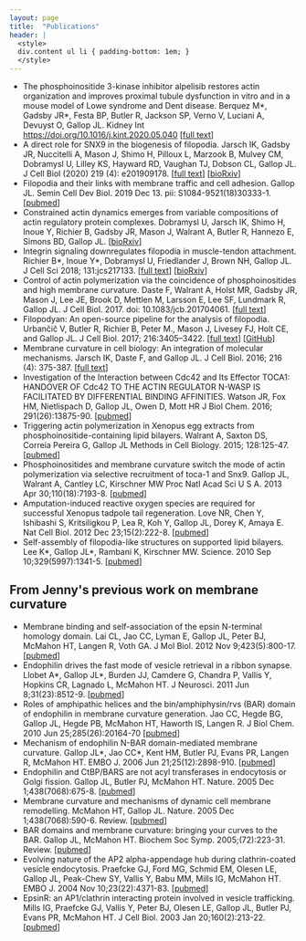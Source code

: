 ```yaml
---
layout: page
title:  "Publications"
header: |
  <style>
  div.content ul li { padding-bottom: 1em; }
  </style>
---
```


* The phosphoinositide 3-kinase inhibitor alpelisib restores actin organization and improves proximal tubule dysfunction in vitro and in a mouse model of Lowe syndrome and Dent disease.  Berquez M*, Gadsby JR*, Festa BP, Butler R, Jackson SP, Verno V, Luciani A, Devuyst O, Gallop JL. Kidney Int https://doi.org/10.1016/j.kint.2020.05.040 [[full text](https://www.kidney-international.org/article/S0085-2538(20)30687-6/fulltext)]
* A direct role for SNX9 in the biogenesis of filopodia.  Jarsch IK, Gadsby JR, Nuccitelli A, Mason J, Shimo H, Pilloux L, Marzook B, Mulvey CM, Dobramysl U, Lilley KS, Hayward RD, Vaughan TJ, Dobson CL, Gallop JL. J Cell Biol (2020) 219 (4): e201909178. [[full text](https://doi.org/10.1083/jcb.201909178)] [[bioRxiv](https://doi.org/10.1101/710285)]
* Filopodia and their links with membrane traffic and cell adhesion. Gallop JL. Semin Cell Dev Biol. 2019 Dec 13. pii: S1084-9521(18)30333-1. [[pubmed](https://www.ncbi.nlm.nih.gov/pubmed/31843255)]
* Constrained actin dynamics emerges from variable compositions of actin regulatory protein complexes. Dobramysl U, Jarsch IK, Shimo H, Inoue Y, Richier B, Gadsby JR, Mason J, Walrant A, Butler R, Hannezo E, Simons BD, Gallop JL. [[bioRxiv](https://doi.org/10.1101/525725)]
* Integrin signaling downregulates filopodia in muscle-tendon attachment. Richier B*, Inoue Y*, Dobramysl U, Friedlander J, Brown NH, Gallop JL. J Cell Sci 2018; 131:jcs217133. [[full text](http://jcs.biologists.org/content/131/16/jcs217133)] [[bioRxiv](https://www.biorxiv.org/content/early/2018/02/23/270546)] 
* Control of actin polymerization via the coincidence of phosphoinositides and high membrane curvature. Daste F, Walrant A, Holst MR, Gadsby JR, Mason J, Lee JE, Brook D, Mettlen M, Larsson E, Lee SF, Lundmark R, Gallop JL. J Cell Biol. 2017. doi: 10.1083/jcb.201704061. [[full text](http://jcb.rupress.org/content/early/2017/09/18/jcb.201704061)] 
* Filopodyan: An open-source pipeline for the analysis of filopodia. Urbančič V, Butler R, Richier B, Peter M., Mason J, Livesey FJ, Holt CE, and Gallop JL. J Cell Biol. 2017; 216:3405–3422. [[full text](http://jcb.rupress.org/content/216/10/3405)] [[GitHub](https://github.com/gurdon-institute/Filopodyan)]
* Membrane curvature in cell biology: An integration of molecular mechanisms. Jarsch IK, Daste F, and Gallop JL. J Cell Biol. 2016; 216 (4): 375-387. [[full text](http://jcb.rupress.org/content/214/4/375.full)]
* Investigation of the Interaction between Cdc42 and Its Effector TOCA1: HANDOVER OF Cdc42 TO THE ACTIN REGULATOR N-WASP IS FACILITATED BY DIFFERENTIAL BINDING AFFINITIES. Watson JR, Fox HM, Nietlispach D, Gallop JL, Owen D, Mott HR J Biol Chem. 2016; 291(26):13875-90. [[pubmed](http://www.ncbi.nlm.nih.gov/pubmed/27129201)]
* Triggering actin polymerization in Xenopus egg extracts from phosphoinositide-containing lipid bilayers.	Walrant A, Saxton DS, Correia Pereira G, Gallop JL Methods in Cell Biology. 2015; 128:125-47. [[pubmed](http://www.ncbi.nlm.nih.gov/pubmed/25997346)]
* Phosphoinositides and membrane curvature switch the mode of actin polymerization via selective recruitment of toca-1 and Snx9. Gallop JL, Walrant A, Cantley LC, Kirschner MW Proc Natl Acad Sci U S A. 2013 Apr 30;110(18):7193-8. [[pubmed](http://www.ncbi.nlm.nih.gov/pubmed/23589871)]
* Amputation-induced reactive oxygen species are required for successful Xenopus tadpole tail regeneration.
Love NR, Chen Y, Ishibashi S, Kritsiligkou P, Lea R, Koh Y, Gallop JL, Dorey K, Amaya E. Nat Cell Biol. 2012 Dec 23;15(2):222-8. [[pubmed](http://www.ncbi.nlm.nih.gov/pubmed/23314862)]
* Self-assembly of filopodia-like structures on supported lipid bilayers.
Lee K*, Gallop JL*, Rambani K, Kirschner MW. Science. 2010 Sep 10;329(5997):1341-5. [[pubmed](http://www.ncbi.nlm.nih.gov/pubmed/20829485)]

From Jenny's previous work on membrane curvature
------------------------------------------------
* Membrane binding and self-association of the epsin N-terminal homology domain.
Lai CL, Jao CC, Lyman E, Gallop JL, Peter BJ, McMahon HT, Langen R, Voth GA. J Mol Biol. 2012 Nov 9;423(5):800-17. [[pubmed](http://www.ncbi.nlm.nih.gov/pubmed/22922484)]
* Endophilin drives the fast mode of vesicle retrieval in a ribbon synapse.
Llobet A*, Gallop JL*, Burden JJ, Camdere G, Chandra P, Vallis Y, Hopkins CR, Lagnado L, McMahon HT. J Neurosci. 2011 Jun 8;31(23):8512-9. [[pubmed](http://www.ncbi.nlm.nih.gov/pubmed/21653855)]
* Roles of amphipathic helices and the bin/amphiphysin/rvs (BAR) domain of endophilin in membrane curvature generation.
Jao CC, Hegde BG, Gallop JL, Hegde PB, McMahon HT, Haworth IS, Langen R. J Biol Chem. 2010 Jun 25;285(26):20164-70 [[pubmed](http://www.ncbi.nlm.nih.gov/pubmed/20418375)]
* Mechanism of endophilin N-BAR domain-mediated membrane curvature.
Gallop JL*, Jao CC*, Kent HM, Butler PJ, Evans PR, Langen R, McMahon HT. EMBO J. 2006 Jun 21;25(12):2898-910. [[pubmed](http://www.ncbi.nlm.nih.gov/pubmed/16763559)]
* Endophilin and CtBP/BARS are not acyl transferases in endocytosis or Golgi fission.
Gallop JL, Butler PJ, McMahon HT. Nature. 2005 Dec 1;438(7068):675-8. [[pubmed](http://www.ncbi.nlm.nih.gov/pubmed/16319893)]
* Membrane curvature and mechanisms of dynamic cell membrane remodelling.
McMahon HT, Gallop JL. Nature. 2005 Dec 1;438(7068):590-6. Review. [[pubmed](http://www.ncbi.nlm.nih.gov/pubmed/16319878)]
* BAR domains and membrane curvature: bringing your curves to the BAR.
Gallop JL, McMahon HT. Biochem Soc Symp. 2005;(72):223-31. Review. [[pubmed](http://www.ncbi.nlm.nih.gov/pubmed/15649145)]
* Evolving nature of the AP2 alpha-appendage hub during clathrin-coated vesicle endocytosis.
Praefcke GJ, Ford MG, Schmid EM, Olesen LE, Gallop JL, Peak-Chew SY, Vallis Y, Babu MM, Mills IG, McMahon HT. EMBO J. 2004 Nov 10;23(22):4371-83. [[pubmed](http://www.ncbi.nlm.nih.gov/pubmed/15496985)]
* EpsinR: an AP1/clathrin interacting protein involved in vesicle trafficking.
Mills IG, Praefcke GJ, Vallis Y, Peter BJ, Olesen LE, Gallop JL, Butler PJ, Evans PR, McMahon HT. J Cell Biol. 2003 Jan 20;160(2):213-22. [[pubmed](http://www.ncbi.nlm.nih.gov/pubmed/12538641)]
